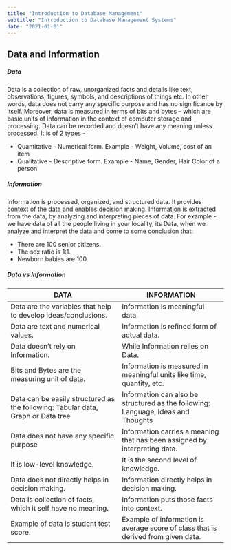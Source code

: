 ```yaml
---
title: "Introduction to Database Management"
subtitle: "Introduction to Database Management Systems"
date: "2021-01-01"
---
```


## Data and Information

##### Data
Data is a collection of raw, unorganized facts and details like text, observations, figures, symbols, and descriptions of things etc. In other words, data does not carry any specific purpose and has no significance by itself. Moreover, data is measured in terms of bits and bytes – which are basic units of information in the context of computer storage and processing. Data can be recorded and doesn’t have any meaning unless processed. It is of 2 types -
- Quantitative - Numerical form. Example - Weight, Volume, cost of an item
- Qualitative - Descriptive form. Example - Name, Gender, Hair Color of a person


##### Information
Information is processed, organized, and structured data. It provides context of the data and enables decision making. Information is extracted from the data, by analyzing and interpreting pieces of data. For example - we have data of all the people living in your locality, its Data, when we analyze and interpret the data and come to some conclusion that: 
- There are 100 senior citizens. 
- The sex ratio is 1:1. 
- Newborn babies are 100. 


##### Data vs Information

| DATA	|INFORMATION |
|-------|------------|
| Data are the variables that help to develop ideas/conclusions.|	Information is meaningful data.|
| Data are text and numerical values.	|Information is refined form of actual data.|
| Data doesn’t rely on Information.	|While Information relies on Data.
| Bits and Bytes are the measuring unit of data.	|Information is measured in meaningful units like time, quantity, etc.|
| Data can be easily structured as the following: Tabular data, Graph or Data tree|	Information can also be structured as the following: Language, Ideas and Thoughts|
| Data does not have any specific purpose	|Information carries a meaning that has been assigned by interpreting data.|
| It is low-level knowledge.|	It is the second level of knowledge.|
| Data does not directly helps in decision making.	|Information directly helps in decision making.|
| Data is collection of facts, which it self have no meaning.|	Information puts those facts into context.|
| Example of data is student test score.|	Example of information is average score of class that is derived from given data. |

